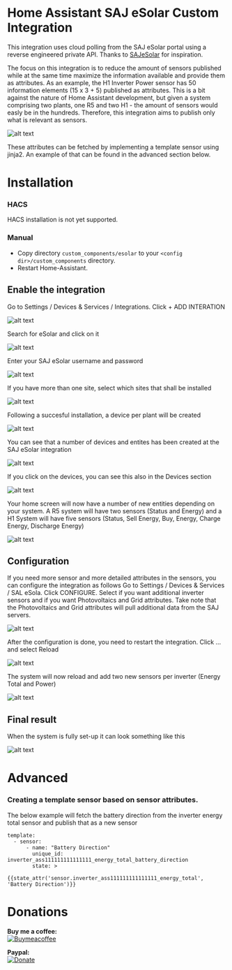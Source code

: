 # Home Assistant SAJ eSolar Custom Integration
This integration uses cloud polling from the SAJ eSolar portal using a reverse engineered private API. 
Thanks to [SAJeSolar](https://github.com/djansen1987/SAJeSolar) for inspiration.


The focus on this integration is to reduce the amount of sensors published while at the same time maximize the information available and provide them as attributes. As an example, the H1 Inverter Power sensor has 50 information elements (15 x 3 + 5) published as attributes. This is a bit against the nature of Home Assistant development, but given a system comprising two plants, one R5 and two H1 - the amount of sensors would easly be in the hundreds. Therefore, this integration aims to publish only what is relevant as sensors.

![alt text](https://github.com/faanskit/ha-esolar/blob/main/images/attributes.png)

These attributes can be fetched by implementing a template sensor using jinja2. An example of that can be found in the advanced section below.

# Installation
### HACS
HACS installation is not yet supported.

### Manual
- Copy directory `custom_components/esolar` to your `<config dir>/custom_components` directory.
- Restart Home-Assistant.

## Enable the integration
Go to Settings / Devices & Services / Integrations. Click + ADD INTERATION

![alt text](https://github.com/faanskit/ha-esolar/blob/main/images/setup_step_1.png)

Search for eSolar and click on it

![alt text](https://github.com/faanskit/ha-esolar/blob/main/images/setup_step_2.png)

Enter your SAJ eSolar username and password

![alt text](https://github.com/faanskit/ha-esolar/blob/main/images/setup_step_3.png)

If you have more than one site, select which sites that shall be installed

![alt text](https://github.com/faanskit/ha-esolar/blob/main/images/setup_step_4.png)

Following a succesful installation, a device per plant will be created

![alt text](https://github.com/faanskit/ha-esolar/blob/main/images/setup_step_5.png)

You can see that a number of devices and entites has been created at the SAJ eSolar integration

![alt text](https://github.com/faanskit/ha-esolar/blob/main/images/setup_done_1.PNG)

If you click on the devices, you can see this also in the Devices section

![alt text](https://github.com/faanskit/ha-esolar/blob/main/images/setup_done_2.png)

Your home screen will now have a number of new entities depending on your system. A R5 system will have two sensors (Status and Energy) and a H1 System will have five sensors (Status, Sell Energy, Buy, Energy, Charge Energy, Discharge Energy)

![alt text](https://github.com/faanskit/ha-esolar/blob/main/images/setup_done_3.png)

## Configuration
If you need more sensor and more detailed attributes in the sensors, you can configure the integration as follows
Go to Settings / Devices & Services / SAL eSola. Click CONFIGURE.
Select if you want additional inverter sensors and if you want Photovoltaics and Grid attributes.
Take note that the Photovoltaics and Grid attributes will pull additional data from the SAJ servers.

![alt text](https://github.com/faanskit/ha-esolar/blob/main/images/configure_step_1.png)

After the configuration is done, you need to restart the integration. Click ... and select Reload

![alt text](https://github.com/faanskit/ha-esolar/blob/main/images/configure_step_2.png)

The system will now reload and add two new sensors per inverter (Energy Total and Power)

![alt text](https://github.com/faanskit/ha-esolar/blob/main/images/configure_step_3.png)

## Final result
When the system is fully set-up it can look something like this

![alt text](https://github.com/faanskit/ha-esolar/blob/main/images/all_done.png)

# Advanced
### Creating a template sensor based on sensor attributes.
The below example will fetch the battery direction from the inverter energy total sensor and publish that as a new sensor
```
template:
  - sensor:
      - name: "Battery Direction"
        unique_id: inverter_ass111111111111111_energy_total_battery_direction
        state: >
          {{state_attr('sensor.inverter_ass111111111111111_energy_total', 'Battery Direction')}}
```
# Donations
**Buy me a coffee:** <br />
[![Buymeacoffee](https://www.buymeacoffee.com/assets/img/bmc-meta-new/new/apple-icon-120x120.png)](https://www.buymeacoffee.com/faanskit)

**Paypal:** <br />
[![Donate](https://www.paypalobjects.com/webstatic/mktg/logo/pp_cc_mark_74x46.jpg)](https://paypal.me/faanskit)
